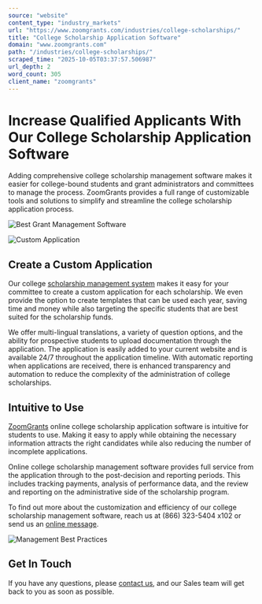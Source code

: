 ```yaml
---
source: "website"
content_type: "industry_markets"
url: "https://www.zoomgrants.com/industries/college-scholarships/"
title: "College Scholarship Application Software"
domain: "www.zoomgrants.com"
path: "/industries/college-scholarships/"
scraped_time: "2025-10-05T03:37:57.506987"
url_depth: 2
word_count: 305
client_name: "zoomgrants"
---
```


# Increase Qualified Applicants With Our College Scholarship Application Software

Adding comprehensive college scholarship management software makes it easier for college-bound students and grant administrators and committees to manage the process. ZoomGrants provides a full range of customizable tools and solutions to simplify and streamline the college scholarship application process.

![Best Grant Management Software](https://www.zoomgrants.com/wp-content/uploads/2022/09/3-1024x732-1-1024x512-1.jpg)

![Custom Application](https://www.zoomgrants.com/wp-content/uploads/2023/05/pexels-canva-studio-3277808.jpg)

## Create a Custom Application

Our college [scholarship management system](https://www.zoomgrants.com/scholarships-management-system/) makes it easy for your committee to create a custom application for each scholarship. We even provide the option to create templates that can be used each year, saving time and money while also targeting the specific students that are best suited for the scholarship funds.

We offer multi-lingual translations, a variety of question options, and the ability for prospective students to upload documentation through the application. The application is easily added to your current website and is available 24/7 throughout the application timeline. With automatic reporting when applications are received, there is enhanced transparency and automation to reduce the complexity of the administration of college scholarships.

## Intuitive to Use

[ZoomGrants](https://www.zoomgrants.com/) online college scholarship application software is intuitive for students to use. Making it easy to apply while obtaining the necessary information attracts the right candidates while also reducing the number of incomplete applications.

Online college scholarship management software provides full service from the application through to the post-decision and reporting periods. This includes tracking payments, analysis of performance data, and the review and reporting on the administrative side of the scholarship program.

To find out more about the customization and efficiency of our college scholarship management software, reach us at (866) 323-5404 x102 or send us an [online message](https://www.zoomgrants.com/about-us/contact-sales/).

![Management Best Practices](https://www.zoomgrants.com/wp-content/uploads/2023/08/pexels-fauxels-3184345.jpg)

## Get In Touch

If you have any questions, please [contact us](https://www.zoomgrants.com/about-us/contact-sales/), and our Sales team will get back to you as soon as possible.